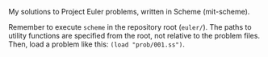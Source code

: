 My solutions to Project Euler problems, written in Scheme (mit-scheme).

Remember to execute `scheme` in the repository root (`euler/`). The paths to utility functions are specified from the root, not relative to the problem files. Then, load a problem like this: `(load "prob/001.ss")`.
